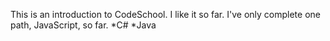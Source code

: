 This is an introduction to CodeSchool.  I like it so far. I've only complete one path, JavaScript, so far.
*C#
*Java